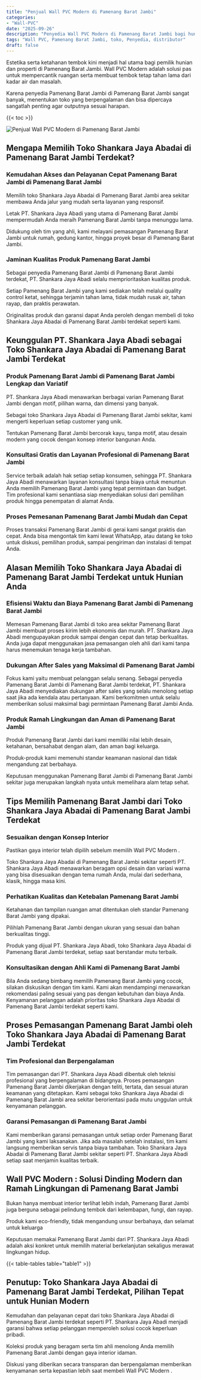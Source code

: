 ```yaml
---
title: "Penjual Wall PVC Modern di Pamenang Barat Jambi"
categories: 
- "Wall-PVC"
date: "2025-09-26"
description: "Penyedia Wall PVC Modern di Pamenang Barat Jambi bagi hunian, office, serta toko. Produk terbaik, pilihan motif, warna modern, dengan layanan pemasangan ditangani oleh tenaga ahli berpengalaman dan garansi resmi!|Servis distribusi Wall PVC Modern di Pamenang Barat Jambi untuk keperluan rumah, office, atau toko, dengan material berkualitas dan pemasangan oleh tenaga ahli berpengalaman serta kepastian resmi.|Alternatif Wall PVC Modern di Pamenang Barat Jambi yang andal untuk rumah, perkantoran, dan ritel, bersama material terbaik dan instalasi ditangani oleh teknisi berpengalaman serta garansi resmi.|Penjualan Wall PVC Modern di Pamenang Barat Jambi bagi tempat tinggal, kantor, dan gerai, dengan produk unggulan dan pemasangan ditangani oleh tim profesional, disertai beserta jaminan resmi.}"
tags: "Wall PVC, Pamenang Barat Jambi, toko, Penyedia, distributor"
draft: false
---
```


Estetika serta ketahanan tembok kini menjadi hal utama bagi pemilik hunian dan properti di Pamenang Barat Jambi.  Wall PVC Modern  adalah solusi pas untuk mempercantik ruangan serta membuat tembok tetap tahan lama dari kadar air dan masalah.

Karena penyedia Pamenang Barat Jambi di Pamenang Barat Jambi sangat banyak, menentukan toko yang berpengalaman dan bisa dipercaya sangatlah penting agar outputnya sesuai harapan.

{{< toc >}}

![Penjual Wall PVC Modern di Pamenang Barat Jambi](/images/Wall-PVC/Penjual-Wall-PVC-Modern-di-Pamenang-Barat-Jambi.png)


## Mengapa Memilih Toko Shankara Jaya Abadai di Pamenang Barat Jambi Terdekat?

### Kemudahan Akses dan Pelayanan Cepat Pamenang Barat Jambi di Pamenang Barat Jambi

Memilih toko Shankara Jaya Abadai di Pamenang Barat Jambi area sekitar membawa Anda jalur yang mudah serta layanan yang responsif.

Letak PT. Shankara Jaya Abadi yang utama di Pamenang Barat Jambi mempermudah Anda meraih Pamenang Barat Jambi tanpa menunggu lama.

Didukung oleh tim yang ahli, kami melayani pemasangan Pamenang Barat Jambi untuk rumah, gedung kantor, hingga proyek besar di Pamenang Barat Jambi.

### Jaminan Kualitas Produk Pamenang Barat Jambi

Sebagai penyedia Pamenang Barat Jambi di Pamenang Barat Jambi terdekat, PT. Shankara Jaya Abadi selalu memprioritaskan kualitas produk.

Setiap Pamenang Barat Jambi yang kami sediakan telah melalui quality control ketat, sehingga terjamin tahan lama, tidak mudah rusak air, tahan rayap, dan praktis perawatan.

Originalitas produk dan garansi dapat Anda peroleh dengan membeli di toko Shankara Jaya Abadai di Pamenang Barat Jambi terdekat seperti kami.

## Keunggulan PT. Shankara Jaya Abadi sebagai Toko Shankara Jaya Abadai di Pamenang Barat Jambi Terdekat

### Produk Pamenang Barat Jambi di Pamenang Barat Jambi Lengkap dan Variatif

PT. Shankara Jaya Abadi menawarkan berbagai varian Pamenang Barat Jambi dengan motif, pilihan warna, dan dimensi yang banyak.

Sebagai toko Shankara Jaya Abadai di Pamenang Barat Jambi sekitar, kami mengerti keperluan setiap customer yang unik.

Tentukan Pamenang Barat Jambi bercorak kayu, tanpa motif, atau desain modern yang cocok dengan konsep interior bangunan Anda.

### Konsultasi Gratis dan Layanan Profesional di Pamenang Barat Jambi

Service terbaik adalah hak setiap setiap konsumen, sehingga PT. Shankara Jaya Abadi menawarkan layanan konsultasi tanpa biaya untuk menuntun Anda memilih Pamenang Barat Jambi yang tepat permintaan dan budget. Tim profesional kami senantiasa siap menyediakan solusi dari pemilihan produk hingga penempatan di alamat Anda.

### Proses Pemesanan Pamenang Barat Jambi Mudah dan Cepat

Proses transaksi Pamenang Barat Jambi di gerai kami sangat praktis dan cepat. Anda bisa mengontak tim kami lewat WhatsApp, atau datang ke toko untuk diskusi, pemilihan produk, sampai pengiriman dan instalasi di tempat Anda.

## Alasan Memilih Toko Shankara Jaya Abadai di Pamenang Barat Jambi Terdekat untuk Hunian Anda

### Efisiensi Waktu dan Biaya Pamenang Barat Jambi di Pamenang Barat Jambi

Memesan Pamenang Barat Jambi di toko area sekitar Pamenang Barat Jambi membuat proses kirim lebih ekonomis dan murah. PT. Shankara Jaya Abadi mengupayakan produk sampai dengan cepat dan tetap berkualitas. Anda juga dapat menggunakan jasa pemasangan oleh ahli dari kami tanpa harus menemukan tenaga kerja tambahan.

### Dukungan After Sales yang Maksimal di Pamenang Barat Jambi

Fokus kami yaitu membuat pelanggan selalu senang. Sebagai penyedia Pamenang Barat Jambi di Pamenang Barat Jambi terdekat, PT. Shankara Jaya Abadi menyediakan dukungan after sales yang selalu menolong setiap saat jika ada kendala atau pertanyaan. Kami berkomitmen untuk selalu memberikan solusi maksimal bagi permintaan Pamenang Barat Jambi Anda.

### Produk Ramah Lingkungan dan Aman di Pamenang Barat Jambi

Produk Pamenang Barat Jambi dari kami memiliki nilai lebih desain, ketahanan, bersahabat dengan alam, dan aman bagi keluarga.

Produk-produk kami memenuhi standar keamanan nasional dan tidak mengandung zat berbahaya.

Keputusan menggunakan Pamenang Barat Jambi di Pamenang Barat Jambi sekitar juga merupakan langkah nyata untuk memelihara alam tetap sehat.

## Tips Memilih Pamenang Barat Jambi dari Toko Shankara Jaya Abadai di Pamenang Barat Jambi Terdekat

### Sesuaikan dengan Konsep Interior 

Pastikan gaya interior telah dipilih sebelum memilih  Wall PVC Modern .

Toko Shankara Jaya Abadai di Pamenang Barat Jambi sekitar seperti PT. Shankara Jaya Abadi menawarkan beragam opsi desain dan variasi warna yang bisa disesuaikan dengan tema rumah Anda, mulai dari sederhana, klasik, hingga masa kini.

### Perhatikan Kualitas dan Ketebalan Pamenang Barat Jambi

Ketahanan dan tampilan ruangan amat ditentukan oleh standar Pamenang Barat Jambi yang dipakai.

Pilihlah Pamenang Barat Jambi dengan ukuran yang sesuai dan bahan berkualitas tinggi.

Produk yang dijual PT. Shankara Jaya Abadi, toko Shankara Jaya Abadai di Pamenang Barat Jambi terdekat, setiap saat berstandar mutu terbaik.

### Konsultasikan dengan Ahli Kami di Pamenang Barat Jambi

Bila Anda sedang bimbang memilih Pamenang Barat Jambi yang cocok, silakan diskusikan dengan tim kami. Kami akan mendampingi menawarkan rekomendasi paling sesuai yang pas dengan kebutuhan dan biaya Anda. Kenyamanan pelanggan adalah prioritas toko Shankara Jaya Abadai di Pamenang Barat Jambi terdekat seperti kami.

## Proses Pemasangan Pamenang Barat Jambi oleh Toko Shankara Jaya Abadai di Pamenang Barat Jambi Terdekat

### Tim Profesional dan Berpengalaman

Tim pemasangan dari PT. Shankara Jaya Abadi dibentuk oleh teknisi profesional yang berpengalaman di bidangnya. Proses pemasangan Pamenang Barat Jambi dikerjakan dengan teliti, tertata, dan sesuai aturan keamanan yang ditetapkan. Kami sebagai toko Shankara Jaya Abadai di Pamenang Barat Jambi area sekitar berorientasi pada mutu unggulan untuk kenyamanan pelanggan.

### Garansi Pemasangan di Pamenang Barat Jambi

Kami memberikan garansi pemasangan untuk setiap order Pamenang Barat Jambi yang kami laksanakan. Jika ada masalah setelah instalasi, tim kami langsung memberikan servis tanpa biaya tambahan. Toko Shankara Jaya Abadai di Pamenang Barat Jambi sekitar seperti PT. Shankara Jaya Abadi setiap saat menjamin kualitas terbaik.

##  Wall PVC Modern : Solusi Dinding Modern dan Ramah Lingkungan di Pamenang Barat Jambi

Bukan hanya membuat interior terlihat lebih indah, Pamenang Barat Jambi juga berguna sebagai pelindung tembok dari kelembapan, fungi, dan rayap.

Produk kami eco-friendly, tidak mengandung unsur berbahaya, dan selamat untuk keluarga

Keputusan memakai Pamenang Barat Jambi dari PT. Shankara Jaya Abadi adalah aksi konkret untuk memilih material berkelanjutan sekaligus merawat lingkungan hidup.

{{< table-tables table="table1" >}}

## Penutup: Toko Shankara Jaya Abadai di Pamenang Barat Jambi Terdekat, Pilihan Tepat untuk Hunian Modern

Kemudahan dan pelayanan cepat dari toko Shankara Jaya Abadai di Pamenang Barat Jambi terdekat seperti PT. Shankara Jaya Abadi menjadi garansi bahwa setiap pelanggan memperoleh solusi cocok keperluan pribadi.

Koleksi produk yang beragam serta tim ahli menolong Anda memilih Pamenang Barat Jambi dengan gaya interior idaman.

Diskusi yang diberikan secara transparan dan berpengalaman memberikan kenyamanan serta kepastian lebih saat membeli  Wall PVC Modern .